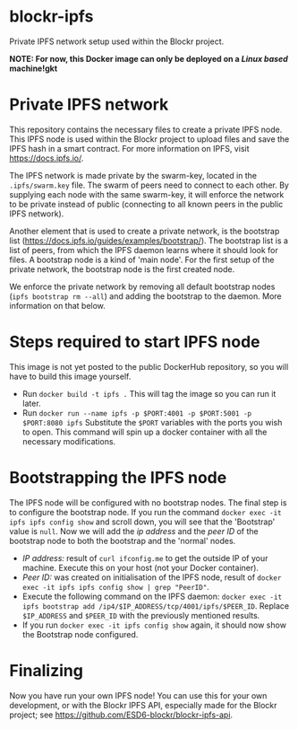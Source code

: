 # blockr-ipfs
Private IPFS network setup used within the Blockr project.

**NOTE: For now, this Docker image can only be deployed on a _Linux based_ machine!gkt**

# Private IPFS network
This repository contains the necessary files to create a private IPFS node. This IPFS node is used within the Blockr project to upload files and save the IPFS hash in a smart contract. For more information on IPFS, visit https://docs.ipfs.io/.

The IPFS network is made private by the swarm-key, located in the `.ipfs/swarm.key` file. The swarm of peers need to connect to each other. By supplying each node with the same swarm-key, it will enforce the network to be private instead of public (connecting to all known peers in the public IPFS network).

Another element that is used to create a private network, is the bootstrap list (https://docs.ipfs.io/guides/examples/bootstrap/). The bootstrap list is a list of peers, from which the IPFS daemon learns where it should look for files. A bootstrap node is a kind of 'main node'. For the first setup of the private network, the bootstrap node is the first created node. 

We enforce the private network by removing all default bootstrap nodes (`ipfs bootstrap rm --all`) and adding the bootstrap to the daemon. More information on that below. 

# Steps required to start IPFS node
This image is not yet posted to the public DockerHub repository, so you will have to build this image yourself. 

- Run `docker build -t ipfs .`
  This will tag the image so you can run it later. 
- Run `docker run --name ipfs -p $PORT:4001 -p $PORT:5001 -p $PORT:8080 ipfs` 
  Substitute the `$PORT` variables with the ports you wish to open. This command will spin up a docker container with all the necessary modifications. 

# Bootstrapping the IPFS node
The IPFS node will be configured with no bootstrap nodes. The final step is to configure     the bootstrap node. If you run the command `docker exec -it ipfs ipfs config show` and scroll down, you will see that the 'Bootstrap' value is `null`. Now we will add the _ip address_ and the _peer ID_ of the bootstrap node to both the bootstrap and the 'normal' nodes. 

- _IP address:_ result of `curl ifconfig.me` to get the outside IP of your machine. Execute this on your host (not your Docker container).
- _Peer ID:_ was created on initialisation of the IPFS node, result of `docker exec -it ipfs ipfs config show | grep "PeerID"`.
- Execute the following command on the IPFS daemon: `docker exec -it ipfs bootstrap add /ip4/$IP_ADDRESS/tcp/4001/ipfs/$PEER_ID`. Replace `$IP_ADDRESS` and `$PEER_ID` with the previously mentioned results. 
- If you run `docker exec -it ipfs config show` again, it should now show the Bootstrap node configured.

# Finalizing
Now you have run your own IPFS node! You can use this for your own development, or with the Blockr IPFS API, especially made for the Blockr project; see https://github.com/ESD6-blockr/blockr-ipfs-api.